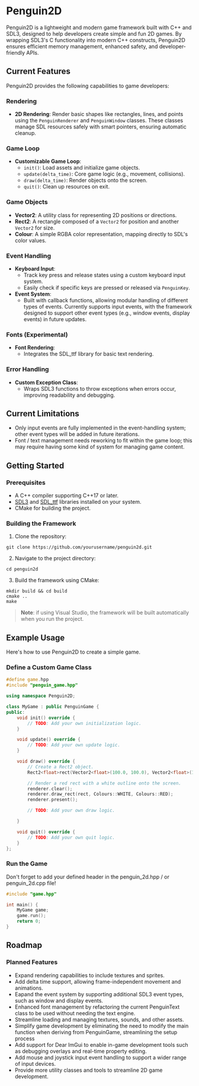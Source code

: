 # Penguin2D

Penguin2D is a lightweight and modern game framework built with C++ and SDL3, designed to help developers create simple and fun 2D games. By wrapping SDL3's C functionality into modern C++ constructs, Penguin2D ensures efficient memory management, enhanced safety, and developer-friendly APIs.

## Current Features
Penguin2D provides the following capabilities to game developers:

### Rendering
- **2D Rendering**: Render basic shapes like rectangles, lines, and points using the `PenguinRenderer` and `PenguinWindow` classes. These classes manage SDL resources safely with smart pointers, ensuring automatic cleanup.

### Game Loop
- **Customizable Game Loop**:
  - `init()`: Load assets and initialize game objects.
  - `update(delta_time)`: Core game logic (e.g., movement, collisions).
  - `draw(delta_time)`: Render objects onto the screen.
  - `quit()`: Clean up resources on exit.

### Game Objects
- **Vector2**: A utility class for representing 2D positions or directions.
- **Rect2**: A rectangle composed of a `Vector2` for position and another `Vector2` for size.
- **Colour**: A simple RGBA color representation, mapping directly to SDL's color values.

### Event Handling
- **Keyboard Input**:
  - Track key press and release states using a custom keyboard input system.
  - Easily check if specific keys are pressed or released via `PenguinKey`.
- **Event System**:
  - Built with callback functions, allowing modular handling of different types of events. Currently supports input events, with the framework designed to support other event types (e.g., window events, display events) in future updates.

### Fonts (Experimental)
- **Font Rendering**:
  - Integrates the SDL_ttf library for basic text rendering.

### Error Handling
- **Custom Exception Class**:
  - Wraps SDL3 functions to throw exceptions when errors occur, improving readability and debugging.

## Current Limitations
- Only input events are fully implemented in the event-handling system; other event types will be added in future iterations.
- Font / text management needs reworking to fit within the game loop; this may require having some kind of system for managing game content.

## Getting Started
### Prerequisites
- A C++ compiler supporting C++17 or later.
- <a href="https://github.com/libsdl-org/SDL">SDL3</a> and <a href="https://github.com/libsdl-org/SDL_ttf">SDL_ttf</a> libraries installed on your system.
- CMake for building the project.

### Building the Framework
1. Clone the repository:

```
git clone https://github.com/yourusername/penguin2d.git
```

2. Navigate to the project directory:
```
cd penguin2d
```

3. Build the framework using CMake:
```
mkdir build && cd build  
cmake ..  
make
```
 > **Note**: if using Visual Studio, the framework will be built automatically when you run the project.

## Example Usage

Here's how to use Penguin2D to create a simple game.

### Define a Custom Game Class

```cpp
#define game.hpp
#include "penguin_game.hpp"

using namespace Penguin2D;

class MyGame : public PenguinGame {
public:
    void init() override {
        // TODO: Add your own initialization logic.
    }

    void update() override {
        // TODO: Add your own update logic.
    }

    void draw() override {
        // Create a Rect2 object.
        Rect2<float>rect(Vector2<float>(100.0, 100.0), Vector2<float>(100.0, 100.0));

        // Render a red rect with a white outline onto the screen.
        renderer.clear();
        renderer.draw_rect(rect, Colours::WHITE, Colours::RED);
        renderer.present();

        // TODO: Add your own draw logic.

    }

    void quit() override {
        // TODO: Add your own quit logic.
    }
};
```

### Run the Game

Don't forget to add your defined header in the penguin_2d.hpp / or penguin_2d.cpp file!

```cpp
#include "game.hpp"

int main() {
    MyGame game;
    game.run();
    return 0;
}
```

## Roadmap
### Planned Features
- Expand rendering capabilities to include textures and sprites.
- Add delta time support, allowing frame-independent movement and animations.
- Eapand the event system by supporting additional SDL3 event types, such as window and display events.
- Enhanced font management by refactoring the current PenguinText class to be used without needing the text engine.
- Streamline loading and managing textures, sounds, and other assets.
- Simplify game development by eliminating the need to modify the main function when deriving from PenguinGame, streamlining the setup process
- Add support for Dear ImGui to enable in-game development tools such as debugging overlays and real-time property editing.
- Add mouse and joystick input event handling to support a wider range of input devices.
- Provide more utility classes and tools to streamline 2D game development.
